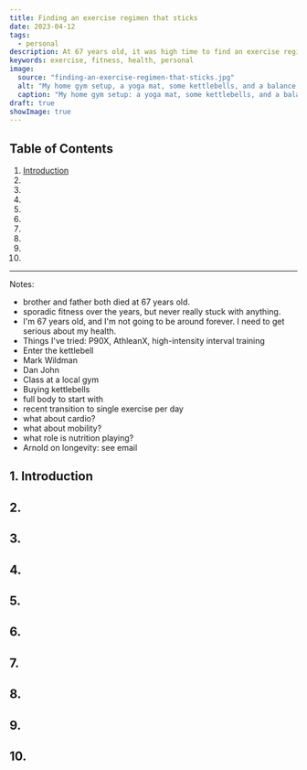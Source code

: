 ```yaml
---
title: Finding an exercise regimen that sticks
date: 2023-04-12
tags:
  - personal
description: At 67 years old, it was high time to find an exercise regimen that I could stick with...for a while.
keywords: exercise, fitness, health, personal
image:
  source: "finding-an-exercise-regimen-that-sticks.jpg"
  alt: "My home gym setup, a yoga mat, some kettlebells, and a balance cushion"
  caption: "My home gym setup: a yoga mat, some kettlebells, and a balance cushion"
draft: true
showImage: true
---
```


## Table of Contents

<div class='toc'>

1. [Introduction](#section1)
2. [](#section2)
3. [](#section3)
4. [](#section4)
5. [](#section5)
6. [](#section6)
7. [](#section7)
8. [](#section8)
9. [](#section9)
10. [](#section10)

</div>

---

Notes:

- brother and father both died at 67 years old.
- sporadic fitness over the years, but never really stuck with anything.
- I'm 67 years old, and I'm not going to be around forever. I need to get serious about my health.
- Things I've tried: P90X, AthleanX, high-intensity interval training
- Enter the kettlebell
- Mark Wildman
- Dan John
- Class at a local gym
- Buying kettlebells
- full body to start with
- recent transition to single exercise per day
- what about cardio?
- what about mobility?
- what role is nutrition playing?
- Arnold on longevity: see email

<section id='section1'></section>

## 1. Introduction

<section id='section2'></section>

## 2.

<section id='section3'></section>

## 3.

<section id='section4'></section>

## 4.

<section id='section5'></section>

## 5.

<section id='section6'></section>

## 6.

<section id='section7'></section>

## 7.

<section id='section8'></section>

## 8.

<section id='section9'></section>

## 9.

<section id='section10'></section>

## 10.

